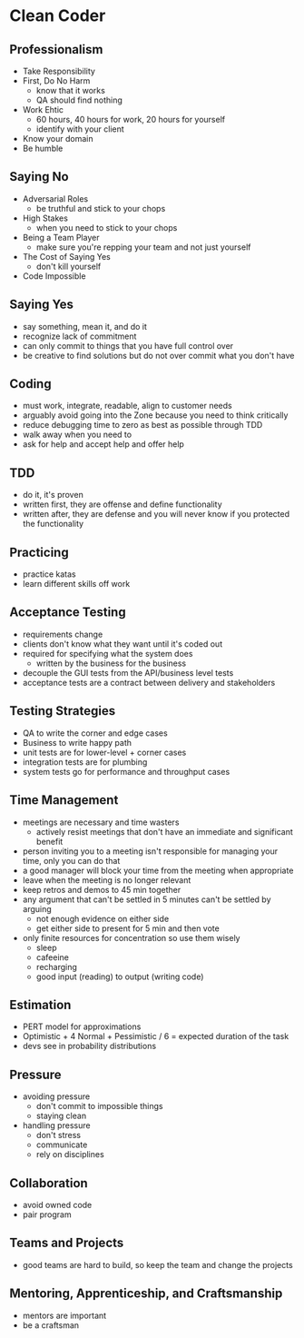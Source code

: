 # Clean Coder

## Professionalism
- Take Responsibility
- First, Do No Harm 
  - know that it works
  - QA should find nothing
- Work Ehtic
  - 60 hours, 40 hours for work, 20 hours for yourself
  - identify with your client
- Know your domain
- Be humble

## Saying No
- Adversarial Roles
  - be truthful and stick to your chops
- High Stakes
  - when you need to stick to your chops
- Being a Team Player
  - make sure you're repping your team and not just yourself
- The Cost of Saying Yes
  - don't kill yourself
- Code Impossible

## Saying Yes
- say something, mean it, and do it
- recognize lack of commitment
- can only commit to things that you have full control over
- be creative to find solutions but do not over commit what you don't have

## Coding
- must work, integrate, readable, align to customer needs
- arguably avoid going into the Zone because you need to think critically
- reduce debugging time to zero as best as possible through TDD
- walk away when you need to
- ask for help and accept help and offer help

## TDD
- do it, it's proven
- written first, they are offense and define functionality
- written after, they are defense and you will never know if you protected the functionality

## Practicing
- practice katas
- learn different skills off work

## Acceptance Testing
- requirements change
- clients don't know what they want until it's coded out
- required for specifying what the system does
  - written by the business for the business
- decouple the GUI tests from the API/business level tests
- acceptance tests are a contract between delivery and stakeholders

## Testing Strategies
- QA to write the corner and edge cases
- Business to write happy path
- unit tests are for lower-level + corner cases
- integration tests are for plumbing
- system tests go for performance and throughput cases

## Time Management
- meetings are necessary and time wasters
  - actively resist meetings that don't have an immediate and significant benefit
- person inviting you to a meeting isn't responsible for managing your time, only you can do that
- a good manager will block your time from the meeting when appropriate
- leave when the meeting is no longer relevant
- keep retros and demos to 45 min together
- any argument that can't be settled in 5 minutes can't be settled by arguing
  - not enough evidence on either side
  - get either side to present for 5 min and then vote
- only finite resources for concentration so use them wisely
  - sleep
  - cafeeine
  - recharging 
  - good input (reading) to output (writing code) 

## Estimation
- PERT model for approximations
- Optimistic + 4 Normal + Pessimistic / 6 = expected duration of the task
- devs see in probability distributions

## Pressure
- avoiding pressure
  - don't commit to impossible things
  - staying clean
- handling pressure
  - don't stress
  - communicate
  - rely on disciplines

## Collaboration
- avoid owned code
- pair program

## Teams and Projects
- good teams are hard to build, so keep the team and change the projects

## Mentoring, Apprenticeship, and Craftsmanship
- mentors are important
- be a craftsman
